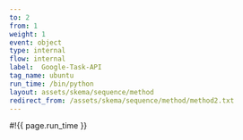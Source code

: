 ```yaml
---
to: 2
from: 1
weight: 1
event: object
type: internal
flow: internal
label:  Google-Task-API
tag_name: ubuntu
run_time: /bin/python
layout: assets/skema/sequence/method
redirect_from: /assets/skema/sequence/method/method2.txt
---
```

#!{{ page.run_time }}
